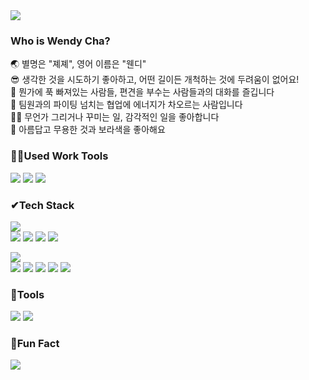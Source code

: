 <img src="https://capsule-render.vercel.app/api?type=waving&color=7E38EC&height=300&section=header&text=Welcome%20to%20Wendy's%20Gitlog❤&fontSize=25&fontColor=ffffff&animation=twinkling" />

### Who is Wendy Cha?</br>
🌏 별명은 "졔졔", 영어 이름은 "웬디" </br>
😎 생각한 것을 시도하기 좋아하고, 어떤 길이든 개척하는 것에 두려움이 없어요!</br>
👄 뭔가에 푹 빠져있는 사람들, 편견을 부수는 사람들과의 대화를 즐깁니다</br>
👥 팀원과의 파이팅 넘치는 협업에 에너지가 차오르는 사람입니다</br>
✍🏻 무언가 그리거나 꾸미는 일, 감각적인 일을 좋아합니다</br>
💜 아름답고 무용한 것과 보라색을 좋아해요

### 🤝🏻Used Work Tools</br>
<img src="https://img.shields.io/badge/-Notion-000000?style=for-the-badge&logo=Notion&logoColor=white"> <img src="https://img.shields.io/badge/-GitLab-FCA121?style=for-the-badge&logo=GitLab"> <img src="https://img.shields.io/badge/-Sourcetree-0052CC?style=for-the-badge&logo=Sourcetree&logoColor=white">

### ✔Tech Stack</br>
<img src="https://img.shields.io/badge/-💡Used at the main-ffffff"></br>
<img src="https://img.shields.io/badge/-vue.js-4FC08D?style=for-the-badge&logo=Vue.js&logoColor=black"> <img src="https://img.shields.io/badge/-quasar framework-1976D2?style=for-the-badge&logo=Quasar&logoColor=black"> <img src="https://img.shields.io/badge/-HTML-E34F26?style=for-the-badge&logo=HTML5&logoColor=black"> <img src="https://img.shields.io/badge/-CSS-1572B6?style=for-the-badge&logo=CSS3&logoColor=black">

<img src="https://img.shields.io/badge/-💡Used at least once-ffffff"></br>
<img src="https://img.shields.io/badge/-JAVA-007396?style=for-the-badge&logo=Java&logoColor=white"> <img src="https://img.shields.io/badge/-JavaScript-F7DF1E?style=for-the-badge&logo=JavaScript&logoColor=black"> <img src="https://img.shields.io/badge/-oracle-F80000?style=for-the-badge&logo=Oracle&logoColor=black"> <img src="https://img.shields.io/badge/-Spring-6DB33F?style=for-the-badge&logo=Spring&logoColor=black"> <img src="https://img.shields.io/badge/-Spring Boot-6DB33F?style=for-the-badge&logo=SpringBoot&logoColor=black">

### 🎨Tools</br>
<img src="https://img.shields.io/badge/-Adobe Illustrator-FF9A00?style=for-the-badge&logo=Adobe Illustrator&logoColor=black"> <img src="https://img.shields.io/badge/-Adobe Photoshop-31A8FF?style=for-the-badge&logo=Adobe Photoshop&logoColor=black">

### 👀Fun Fact</br>
<a href="https://www.youtube.com/channel/UC9s-u7pvvyBArhVlqRrF-SA" target="_blank"><img src="https://img.shields.io/badge/-chavly YouTube-d5d5d5?style=for-the-badge&logo=YouTube&logoColor=FF0000"></a>
